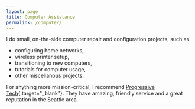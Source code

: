 ```yaml
---
layout: page
title: Computer Assistance
permalink: /computer/
---
```


I do small, on-the-side computer repair and configuration projects, such as

- configuring home networks,
- wireless printer setup,
- transitioning to new computers,
- tutorials for computer usage,
- other miscellanous projects.

For anything more mission-critical, I recommend [Progressive Tech](http://progressivetech.com/){:target="_blank"}. They have amazing, friendly service and a great reputation in the Seattle area.
